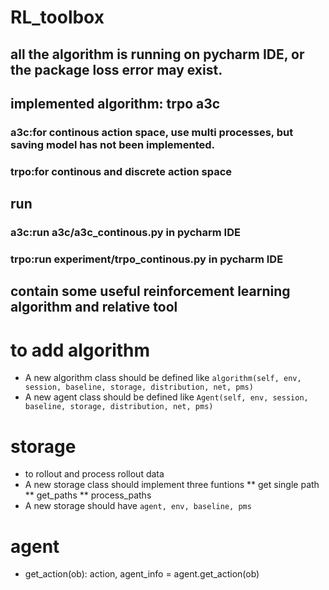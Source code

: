 # RL_toolbox
## all the algorithm is running on pycharm IDE, or the package loss error may exist.

## implemented algorithm: trpo a3c
### a3c:for continous action space, use multi processes, but saving model has not been implemented.
### trpo:for continous and discrete action space

## run
### a3c:run a3c/a3c_continous.py in pycharm IDE
### trpo:run experiment/trpo_continous.py in pycharm IDE

## contain some useful reinforcement learning algorithm and relative tool

# to add algorithm
* A new algorithm class should be defined like `algorithm(self, env, session, baseline, storage, distribution, net, pms)`
* A new agent class should be defined like `Agent(self, env, session, baseline, storage, distribution, net, pms)`

# storage
* to rollout and process rollout data
* A new storage class should implement three funtions 
** get single path
** get_paths
** process_paths
* A new storage should have `agent, env, baseline, pms`

# agent
* get_action(ob): action, agent_info = agent.get_action(ob)
